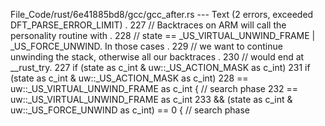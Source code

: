 File_Code/rust/6e41885bd8/gcc/gcc_after.rs --- Text (2 errors, exceeded DFT_PARSE_ERROR_LIMIT)
  .                                                                                                                                                          227         // Backtraces on ARM will call the personality routine with
  .                                                                                                                                                          228         // state == _US_VIRTUAL_UNWIND_FRAME | _US_FORCE_UNWIND. In those cases
  .                                                                                                                                                          229         // we want to continue unwinding the stack, otherwise all our backtraces
  .                                                                                                                                                          230         // would end at __rust_try.
227         if (state as c_int & uw::_US_ACTION_MASK as c_int)                                                                                               231         if (state as c_int & uw::_US_ACTION_MASK as c_int)
228                            == uw::_US_VIRTUAL_UNWIND_FRAME as c_int { // search phase                                                                    232                            == uw::_US_VIRTUAL_UNWIND_FRAME as c_int
                                                                                                                                                             233                && (state as c_int & uw::_US_FORCE_UNWIND as c_int) == 0 { // search phase

